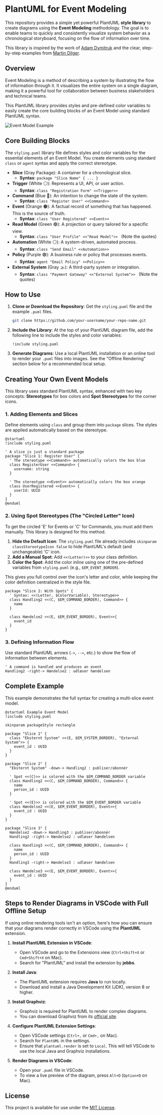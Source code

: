 # PlantUML for Event Modeling

This repository provides a simple yet powerful PlantUML **style library** to create diagrams using the **Event Modeling** methodology. The goal is to enable teams to quickly and consistently visualize system behavior as a chronological storyboard, focusing on the flow of information over time.

This library is inspired by the work of [Adam Dymitruk](https://eventmodeling.org/) and the clear, step-by-step examples from [Martin Dilger](https://www.linkedin.com/in/martindilger/).

## Overview

Event Modeling is a method of describing a system by illustrating the flow of information through it. It visualizes the entire system on a single diagram, making it a powerful tool for collaboration between business stakeholders and technical teams.

This PlantUML library provides styles and pre-defined color variables to easily create the core building blocks of an Event Model using standard PlantUML syntax.

![Event Model Example](template.png)

## Core Building Blocks

The `styling.puml` library file defines styles and color variables for the essential elements of an Event Model. You create elements using standard `class` or `agent` syntax and apply the correct stereotype.

  * **Slice** (Gray Package): A container for a chronological slice.
      * **Syntax**: `package "Slice Name" { ... }`
  * **Trigger** (White ⚪): Represents a UI, API, or user action.
      * **Syntax**: `class "Registration Form" <<Trigger>>`
  * **Command** (Blue 🔵): An intention to change the state of the system.
      * **Syntax**: `class "Register User" <<Command>>`
  * **Event** (Orange 🟠): A factual record of something that has happened. This is the source of truth.
      * **Syntax**: `class "User Registered" <<Event>>`
  * **Read Model** (Green 🟢): A projection or query tailored for a specific view.
      * **Syntax**: ` class "User Profile" <<"Read Model">>  ` (Note the quotes)
  * **Automation** (White ⚪): A system-driven, automated process.
      * **Syntax**: `class "Send Email" <<Automation>>`
  * **Policy** (Purple 🟣): A business rule or policy that processes events.
      * **Syntax**: `agent "Email Policy" <<Policy>>`
  * **External System** (Gray 🌫️): A third-party system or integration.
      * **Syntax**: ` class "Payment Gateway" <<"External System">>  ` (Note the quotes)

## How to Use

1.  **Clone or Download the Repository**: Get the `styling.puml` file and the example `.puml` files.
    ```bash
    git clone https://github.com/your-username/your-repo-name.git
    ```
2.  **Include the Library**: At the top of your PlantUML diagram file, add the following line to include the styles and color variables:
    ```plantuml
    !include styling.puml
    ```
3.  **Generate Diagrams**: Use a local PlantUML installation or an online tool to render your `.puml` files into images. See the "Offline Rendering" section below for a recommended local setup.

## Creating Your Own Event Models

This library uses standard PlantUML syntax, enhanced with two key concepts: **Stereotypes** for box colors and **Spot Stereotypes** for the corner icons.

### 1\. Adding Elements and Slices

Define elements using `class` and group them into `package` slices. The styles are applied automatically based on the stereotype.

```plantuml
@startuml
!include styling.puml

' A slice is just a standard package
package "Slice 1: Register User" {
  ' The stereotype <<Command>> automatically colors the box blue
  class RegisterUser <<Command>> {
    username: string
  }

  ' The stereotype <<Event>> automatically colors the box orange
  class UserRegistered <<Event>> {
    userId: UUID
  }
}
@enduml
```

### 2\. Using Spot Stereotypes (The "Circled Letter" Icon)

To get the circled 'E' for Events or 'C' for Commands, you must add them manually. This library is designed for this method.

1.  **Hide the Default Icon**: The `styling.puml` file already includes `skinparam classStereotypeIcon false` to hide PlantUML's default (and unchangeable) 'C' icon.
2.  **Add a Manual Spot**: Add `<<(Letter)>>` to your class definition.
3.  **Color the Spot**: Add the color *inline* using one of the pre-defined variables from `styling.puml` (e.g., `$EM_EVENT_BORDER`).

This gives you full control over the icon's letter and color, while keeping the color definition centralized in the style file.

```plantuml
package "Slice 2: With Spots" {
  ' Syntax: <<(Letter, $ColorVariable), Stereotype>>
  class Handling2 <<(C, $EM_COMMAND_BORDER), Command>> {
    name
  }

  class Hændelse2 <<(E, $EM_EVENT_BORDER), Event>>{
    event_id
  }
}
```

### 3\. Defining Information Flow

Use standard PlantUML arrows (`->`, `-->`, etc.) to show the flow of information between elements.

```plantuml
' A command is handled and produces an event
Handling2 -right-> Hændelse2 : udløser hændelsen
```

## Complete Example

This example demonstrates the full syntax for creating a multi-slice event model.

```plantuml
@startuml Example Event Model
!include styling.puml

skinparam packageStyle rectangle

package "Slice 1" {
  class "Eksternt System" <<(E, $EM_SYSTEM_BORDER), "External System">> {
    event_id : UUID
  }
}

package "Slice 2" {
  "Eksternt System" -down-> Handling2 : publiser/abonnér
  
  ' Spot <<(C)>> is colored with the $EM_COMMAND_BORDER variable
  class Handling2 <<(C, $EM_COMMAND_BORDER), Command>> {
    name
    person_id : UUID
  }
  
  ' Spot <<(E)>> is colored with the $EM_EVENT_BORDER variable
  class Hændelse2 <<(E, $EM_EVENT_BORDER), Event>>{
    event_id : UUID
  }
}

package "Slice 3" {
  Hændelse2 -down-> Handling3 : publiser/abonnér
  Handling2 -right-> Hændelse2 : udløser hændelsen
  
  class Handling3 <<(C, $EM_COMMAND_BORDER), Command>> {
    name
    person_id : UUID
  }
  Handling3 -right-> Hændelse3 : udløser hændelsen
  
  class Hændelse3 <<(E, $EM_EVENT_BORDER), Event>>{
    event_id : UUID
  }
}
@enduml
```

## Steps to Render Diagrams in VSCode with Full Offline Setup

If using online rendering tools isn't an option, here's how you can ensure that your diagrams render correctly in VSCode using the **PlantUML** extension.

1.  **Install PlantUML Extension in VSCode**:

      * Open VSCode and go to the Extensions view (`Ctrl+Shift+X` or `Cmd+Shift+X` on Mac).
      * Search for "PlantUML" and install the extension by **jebbs**.

2.  **Install Java**:

      * The PlantUML extension requires **Java** to run locally.
      * Download and install a Java Development Kit (JDK), version 8 or higher.

3.  **Install Graphviz**:

      * Graphviz is required for PlantUML to render complex diagrams.
      * You can download Graphviz from its [official site](https://graphviz.gitlab.io/download/).

4.  **Configure PlantUML Extension Settings**:

      * Open VSCode settings (`Ctrl+,` or `Cmd+,` on Mac).
      * Search for `PlantUML` in the settings.
      * Ensure that `plantuml.render` is set to `Local`. This will tell VSCode to use the local Java and Graphviz installations.

5.  **Render Diagrams in VSCode**:

      * Open your `.puml` file in VSCode.
      * To view a live preview of the diagram, press `Alt+D` (`Option+D` on Mac).

## License

This project is available for use under the [MIT License](https://www.google.com/search?q=LICENSE).
